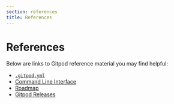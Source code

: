 ```yaml
---
section: references
title: References
---
```


<script context="module">
  export const prerender = true;
</script>

# References

Below are links to Gitpod reference material you may find helpful:

- [`.gitpod.yml`](./references/gitpod-yml)
- [Command Line Interface](./command-line-interface)
- [Roadmap](./references/roadmap)
- [Gitpod Releases](./references/gitpod-releases)
